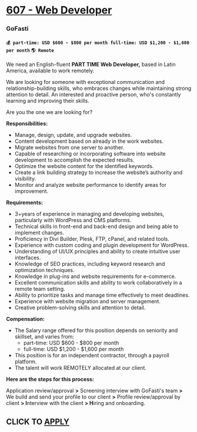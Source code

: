 # [607 - Web Developer](https://www.remotewlb.com/apply/607-web-developer)  
### GoFasti  
#### `💰 part-time: USD $600 - $800 per month full-time: USD $1,200 - $1,600 per month` `🌎 Remote`  

We need an English-fluent **PART TIME Web Developer,** based in Latin America, available to work remotely.  
  
We are looking for someone with exceptional communication and relationship-building skills, who embraces changes while maintaining strong attention to detail. An interested and proactive person, who's constantly learning and improving their skills.

Are you the one we are looking for?

**Responsibilities:**

  * Manage, design, update, and upgrade websites.
  * Content development based on already in the work websites.
  * Migrate websites from one server to another.
  * Capable of researching or incorporating software into website development to accomplish the expected results.
  * Optimize the website content for the identified keywords. 
  * Create a link building strategy to increase the website’s authority and visibility. 
  * Monitor and analyze website performance to identify areas for improvement.

**Requirements:**

  * 3+years of experience in managing and developing websites, particularly with WordPress and CMS platforms.
  * Technical skills in front-end and back-end design and being able to implement changes.
  * Proficiency in Divi Builder, Plesk, FTP, cPanel, and related tools.
  * Experience with custom coding and plugin development for WordPress.
  * Understanding of UI/UX principles and ability to create intuitive user interfaces.
  * Knowledge of SEO practices, including keyword research and optimization techniques.
  * Knowledge in plug-ins and website requirements for e-commerce.
  * Excellent communication skills and ability to work collaboratively in a remote team setting.
  * Ability to prioritize tasks and manage time effectively to meet deadlines.
  * Experience with website migration and server management.
  * Creative problem-solving skills and attention to detail.

**Compensation:**

  * The Salary range offered for this position depends on seniority and skillset, and varies from:
    * part-time: USD $600 - $800 per month
    * full-time: USD $1,200 - $1,600 per month
  * This position is for an independent contractor, through a payroll platform.
  * The talent will work REMOTELY allocated at our client. 

**Here are the steps for this process:**  
  
Application review/approval **>** Screening interview with GoFasti's team **>** We build and send your profile to our client **>** Profile review/approval by client **> I**nterview with the client **> H**iring and onboarding.

  
## CLICK TO [APPLY](https://www.remotewlb.com/apply/607-web-developer)

